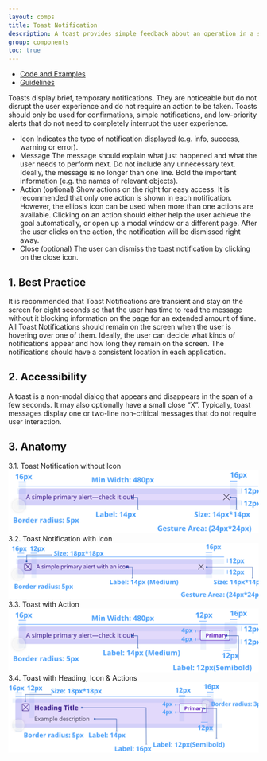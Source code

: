 ```yaml
---
layout: comps
title: Toast Notification
description: A toast provides simple feedback about an operation in a small popup. It only fills the amount of space required for the message and the current activity remains visible and interactive. Toasts automatically disappear after a timeout.
group: components
toc: true
---
```


<ul class="nav nav-tabs mb-3 primary-tab" id="primary-tabs" role="tablist">
  <li class="nav-item" role="presentation" style="margin-bottom:0;">
    <a class="nav-link" href="../toasts/">Code and Examples </a>
  </li>
  </li>
  <li class="nav-item" role="presentation" style="margin-bottom:0;">
   <a class="nav-link active" href="../toasts-anatomy/">Guidelines  </a>
  </li>
</ul>

Toasts display brief, temporary notifications. They are noticeable but do not disrupt the user experience and do not require an action to be taken. Toasts should only be used for confirmations, simple notifications, and low-priority alerts that do not need to completely interrupt the user experience.

- <span class="sp-title">Icon</span> Indicates the type of notification displayed (e.g. info, success, warning or error).
- <span class="sp-title">Message</span> The message should explain what just happened and what the user needs to perform next. Do not include any unnecessary text. Ideally, the message is no longer than one line. Bold the important information (e.g. the names of relevant objects).
- <span class="sp-title">Action (optional)</span> Show actions on the right for easy access. It is recommended that only one action is shown in each notification. However, the ellipsis icon can be used when more than one actions are available. Clicking on an action should either help the user achieve the goal automatically, or open up a modal window or a different page. After the user clicks on the action, the notification will be dismissed right away.
- <span class="sp-title">Close (optional)</span> The user can dismiss the toast notification by clicking on the close icon.

## 1. Best Practice

It is recommended that Toast Notifications are transient and stay on the screen for eight seconds so that the user has time to read the message without it blocking information on the page for an extended amount of time. All Toast Notifications should remain on the screen when the user is hovering over one of them. Ideally, the user can decide what kinds of notifications appear and how long they remain on the screen. The notifications should have a consistent location in each application.

## 2. Accessibility

A toast is a non-modal dialog that appears and disappears in the span of a few seconds. It may also optionally have a small close “X”. Typically, toast messages display one or two-line non-critical messages that do not require user interaction.

## 3. Anatomy

<div class="grey-box pt-0">
  <div class="sub-heading">3.1. Toast Notification without Icon</div>
  <img src="/docs/5.2/assets/brand/custom/anatomy-images/toast/withoutIcon.svg" class="w-100 mb-20" alt="" />
</div>
<div class="grey-box pt-0">
  <div class="sub-heading">3.2. Toast Notification with Icon</div>
  <img src="/docs/5.2/assets/brand/custom/anatomy-images/toast/withIcon.svg" class="w-100 mb-20" alt="" />
</div>
<div class="grey-box pt-0">
  <div class="sub-heading">3.3. Toast with Action</div>
  <img src="/docs/5.2/assets/brand/custom/anatomy-images/toast/withAction.svg" class="w-100 mb-20" alt="" />
</div>
<div class="grey-box pt-0">
  <div class="sub-heading">3.4. Toast with Heading, Icon & Actions</div>
  <img src="/docs/5.2/assets/brand/custom/anatomy-images/toast/withIconAction.svg" class="w-100 mb-20" alt="" />
</div>
